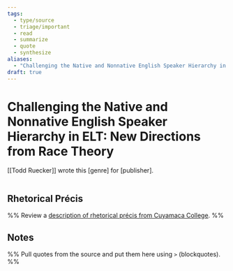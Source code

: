 ```yaml
---
tags:
  - type/source
  - triage/important
  - read
  - summarize
  - quote
  - synthesize
aliases:
  - "Challenging the Native and Nonnative English Speaker Hierarchy in ELT: New Directions from Race Theory"
draft: true
---
```


# Challenging the Native and Nonnative English Speaker Hierarchy in ELT: New Directions from Race Theory
[[Todd Ruecker]] wrote this [genre] for [publisher].

```bibtex
```

## Rhetorical Précis
%% Review a [description of rhetorical précis from Cuyamaca College](https://www.cuyamaca.edu/student-support/tutoring-center/files/student-resources/rhetorical-precis-description-and-examples.pdf). %%

## Notes
%% Pull quotes from the source and put them here using `>` (blockquotes). %%
